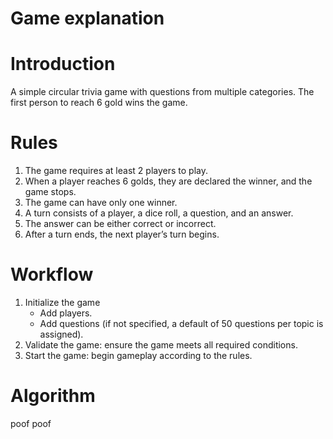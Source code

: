 <h1>Game explanation</h1>

# Introduction
A simple circular trivia game with questions from multiple categories. The first person to reach 6 gold wins the game.

# Rules
1. The game requires at least 2 players to play.
2. When a player reaches 6 golds, they are declared the winner, and the game stops.
3. The game can have only one winner.
4. A turn consists of a player, a dice roll, a question, and an answer.
5. The answer can be either correct or incorrect.
6. After a turn ends, the next player’s turn begins.

# Workflow
1. Initialize the game
    * Add players. 
    * Add questions (if not specified, a default of 50 questions per topic is assigned).
2. Validate the game: ensure the game meets all required conditions.
3. Start the game: begin gameplay according to the rules.

# Algorithm
poof poof 